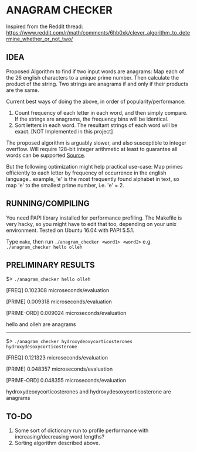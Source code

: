# ANAGRAM CHECKER

Inspired from the Reddit thread: https://www.reddit.com/r/math/comments/6hb0xk/clever_algorithm_to_determine_whether_or_not_two/

## IDEA
Proposed Algorithm to find if two input words are anagrams: Map each of the 26 english characters to a unique prime number. Then calculate the product of the string. Two strings are anagrams if and only if their products are the same.

Current best ways of doing the above, in order of popularity/performance:

1) Count frequency of each letter in each word, and then simply compare. If the strings are anagrams, the frequency bins will be identical.
2) Sort letters in each word. The resultant strings of each word will be exact. [NOT Implemented in this project]

The proposed algorithm is arguably slower, and also susceptible to integer overflow. Will require 128-bit integer arithmetic at least to guarantee all words can be supported [Source](https://www.reddit.com/r/math/comments/6hb0xk/clever_algorithm_to_determine_whether_or_not_two/dix8409/).

But the following optimization might help practical use-case: Map primes efficiently to each letter by frequency of occurrence in the english language.. example, 'e' is the most frequently found alphabet in text, so map 'e' to the smallest prime number, i.e. 'e' = 2.

## RUNNING/COMPILING

You need PAPI library installed for performance profiling. The Makefile is very hacky, so you might have to edit that too, depending on your unix environment. Tested on Ubuntu 16.04 with PAPI 5.5.1.

Type `make`, then run `./anagram_checker <word1> <word2>`
e.g. `./anagram_checker hello olleh`

## PRELIMINARY RESULTS

$> `./anagram_checker hello olleh`

[FREQ] 0.102308 microseconds/evaluation

[PRIME] 0.009318 microseconds/evaluation

[PRIME-ORD] 0.009024 microseconds/evaluation

hello and olleh are anagrams

-------

$> `./anagram_checker hydroxydeoxycorticosterones hydroxydesoxycorticosterone`

[FREQ] 0.121323 microseconds/evaluation

[PRIME] 0.048357 microseconds/evaluation

[PRIME-ORD] 0.048355 microseconds/evaluation

hydroxydeoxycorticosterones and hydroxydesoxycorticosterone are anagrams

## TO-DO

1) Some sort of dictionary run to profile performance with increasing/decreasing word lengths?
2) Sorting algorithm described above.
